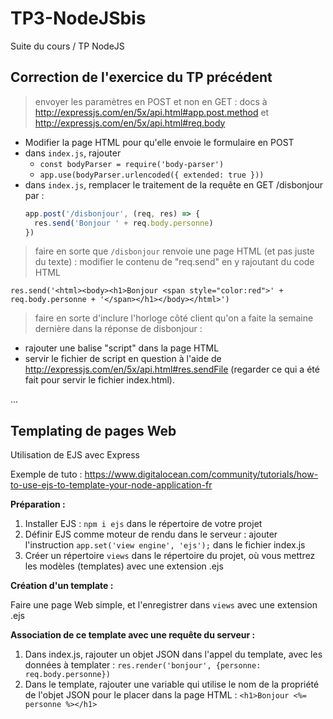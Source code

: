# TP3-NodeJSbis
Suite du cours / TP NodeJS

## Correction de l'exercice du TP précédent

> envoyer les paramètres en POST et non en GET : docs à http://expressjs.com/en/5x/api.html#app.post.method et http://expressjs.com/en/5x/api.html#req.body

- Modifier la page HTML pour qu'elle envoie le formulaire en POST
- dans `index.js`, rajouter 
  - `const bodyParser = require('body-parser')`
  - `app.use(bodyParser.urlencoded({ extended: true }))`
- dans `index.js`, remplacer le traitement de la requête en GET /disbonjour par :
  ```javascript
  app.post('/disbonjour', (req, res) => {
    res.send('Bonjour ' + req.body.personne)
  })
  ```


> faire en sorte que `/disbonjour` renvoie une page HTML (et pas juste du texte) : modifier le contenu de "req.send" en y rajoutant du code HTML

`res.send('<html><body><h1>Bonjour <span style="color:red">' + req.body.personne + '</span></h1></body></html>')`

> faire en sorte d'inclure l'horloge côté client qu'on a faite la semaine dernière dans la réponse de disbonjour :
  - rajouter une balise "script" dans la page HTML
  - servir le fichier de script en question à l'aide de http://expressjs.com/en/5x/api.html#res.sendFile (regarder ce qui a été fait pour servir le fichier index.html).

...

## Templating de pages Web

Utilisation de EJS avec Express

Exemple de tuto : https://www.digitalocean.com/community/tutorials/how-to-use-ejs-to-template-your-node-application-fr

**Préparation :**

1. Installer EJS : `npm i ejs` dans le répertoire de votre projet
2. Définir EJS comme moteur de rendu dans le serveur : ajouter l'instruction `app.set('view engine', 'ejs');` dans le fichier index.js
3. Créer un répertoire `views` dans le répertoire du projet, où vous mettrez les modèles (templates) avec une extension .ejs

**Création d'un template :**

Faire une page Web simple, et l'enregistrer dans `views` avec une extension .ejs

**Association de ce template avec une requête du serveur :**

1. Dans index.js, rajouter un objet JSON dans l'appel du template, avec les données à templater :
  `res.render('bonjour', {personne: req.body.personne})`
2. Dans le template, rajouter une variable qui utilise le nom de la propriété de l'objet JSON pour le placer dans la page HTML :
  `<h1>Bonjour <%= personne %></h1>`

